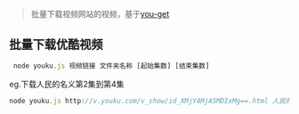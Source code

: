 
> 批量下载视频网站的视频，基于[you-get](https://github.com/soimort/you-get)

## 批量下载优酷视频
```javascript
 node youku.js 视频链接 文件夹名称 [起始集数] [结束集数]
```

eg.下载人民的名义第2集到第4集
```javascript
node youku.js http://v.youku.com/v_show/id_XMjY4MjA5MDIxMg==.html 人民的名义 2 4
```
